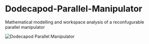 # Dodecapod-Parallel-Manipulator

Mathematical modelling and workspace analysis of a reconfugurable parallel manipulator

![Dodecapod Parallel Manipulator](https://user-images.githubusercontent.com/85007096/233826071-f5ded440-7187-4756-be32-47471588ee07.jpg)

